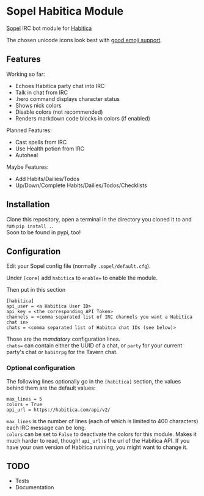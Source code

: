 # Sopel Habitica Module
[Sopel][1] IRC bot module for [Habitica][2]

The chosen unicode icons look best with [good emoji support][3].

## Features 

Working so far:

* Echoes Habitica party chat into IRC
* Talk in chat from IRC
* .hero command displays character status
* Shows nick colors
* Disable colors (not recommended)
* Renders markdown code blocks in colors (if enabled)

Planned Features:

* Cast spells from IRC
* Use Health potion from IRC
* Autoheal

Maybe Features:

* Add Habits/Dailies/Todos
* Up/Down/Complete Habits/Dailies/Todos/Checklists

## Installation

Clone this repository, open a terminal in the directory you cloned it to and run `pip install .`.  
Soon to be found in pypi, too!

## Configuration

Edit your Sopel config file (normally `.sopel/default.cfg`).

Under `[core]` add `habitica` to `enable=` to enable the module.

Then put in this section

```
[habitica]  
api_user = <a Habitica User ID>
api_key = <the corresponding API Token>
channels = <comma separated list of IRC channels you want a Habitica chat in>
chats = <comma separated list of Habitca chat IDs (see below)>
```

Those are the *mandatory* configuration lines.  
`chats=` can contain either the UUID of a chat, or `party` for your current party's chat or `habitrpg` for the Tavern
chat.

### Optional configuration  

The following lines optionally go in the `[habitica]` section, the values behind them are the default values:

``` 
max_lines = 5
colors = True
api_url = https://habitica.com/api/v2/
```

`max_lines` is the number of lines (each of which is limited to 400 characters) each IRC message can be long.  
`colors` can be set to `False` to deactivate the colors for this module. Makes it much harder to read, though!
`api_url` is the url of the Habitica API. If you have your own version of Habitica running, you might want to change it.

## TODO

* Tests
* Documentation


[1]: https://github.com/sopel-irc/sopel
[2]: https://habitica.com
[3]: https://github.com/eosrei/emojione-color-font
